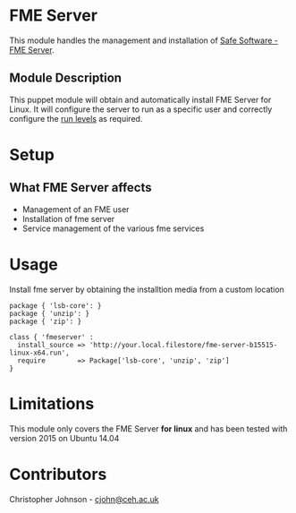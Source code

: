 # FME Server

This module handles the management and installation of [Safe Software - FME Server](http://www.safe.com/fme/fme-server). 

## Module Description
This puppet module will obtain and automatically install FME Server for Linux. It will configure the server to run 
as a specific user and correctly configure the [run levels](http://docs.safe.com/fme/html/FME_Server_Documentation/Default.htm#AdminGuide/Installing_FME_Server_As_System_Service.htm) as required.

# Setup

## What FME Server affects

- Management of an FME user
- Installation of fme server
- Service management of the various fme services

# Usage

Install fme server by obtaining the installtion media from a custom location

    package { 'lsb-core': }
    package { 'unzip': }
    package { 'zip': }

    class { 'fmeserver' :
      install_source => 'http://your.local.filestore/fme-server-b15515-linux-x64.run',
      require        => Package['lsb-core', 'unzip', 'zip']
    }


# Limitations

This module only covers the FME Server **for linux** and has been tested with version 2015 on Ubuntu 14.04

# Contributors

Christopher Johnson - cjohn@ceh.ac.uk
